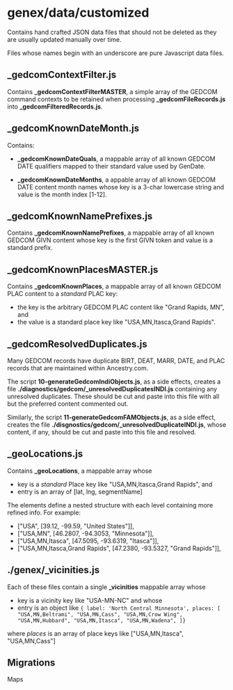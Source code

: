 # genex/data/customized

Contains hand crafted JSON data files that should not be deleted as they are
usually updated manually over time.

Files whose names begin with an underscore are pure Javascript data files.

## _gedcomContextFilter.js

Contains **_gedcomContextFilterMASTER**, a simple array of the GEDCOM command contexts to be
retained when processing **_gedcomFileRecords.js** into **_gedcomFilteredRecords.js**.

## _gedcomKnownDateMonth.js

Contains:
 - **_gedcomKnownDateQuals**, a mappable array of all known GEDCOM DATE qualifiers
 mapped to their standard value used by GenDate.

- **_gedcomKnownDateMonths**, a appable array of all known GEDCOM DATE content month names
 whose key is a 3-char lowercase string and value is the month index [1-12].

## _gedcomKnownNamePrefixes.js

Contains **_gedcomKnownNamePrefixes**, a mappable array of all known GEDCOM GIVN content
whose key is the first GIVN token and value is a standard prefix.

## _gedcomKnownPlacesMASTER.js

Contains **_gedcomKnownPlaces**, a mappable array of all known GEDCOM PLAC content
to a *standard* PLAC key:
- the key is the arbitrary GEDCOM PLAC content like "Grand Rapids, MN", and
- the value is a standard place key like "USA,MN,Itasca,Grand Rapids".

## _gedcomResolvedDuplicates.js

Many GEDCOM records have duplicate BIRT, DEAT, MARR, DATE, and PLAC records that
are maintained within Ancestry.com.

The script **10-generateGedcomIndiObjects.js**, as a side effects, creates a file
**./diagnostics/gedcom/_unresolvedDuplicatesINDI.js** containing any unresolved
duplicates.  These should be cut and paste into this file with all but the
preferred content commented out.

Similarly, the script **11-generateGedcomFAMObjects.js**, as a side effect,
creates the file **./disgnostics/gedcom/_unresolvedDuplicateINDI.js**,
whose content, if any, should be cut and paste into this file and resolved.

## _geoLocations.js

Contains **_geoLocations**, a mappable array whose
- key is a *standard* Place key like "USA,MN,Itasca,Grand Rapids", and
- entry is an array of [lat, lng, segmentName]

The elements define a nested structure with each level containing
more refined info.  For example:
- ["USA", [39.12, -99.59, "United States"]],
- ["USA,MN", [46.2807, -94.3053, "Minnesota"]],
- ["USA,MN,Itasca", [47.5095, -93.6319, "Itasca"]],
- ["USA,MN,Itasca,Grand Rapids", [47.2380, -93.5327, "Grand Rapids"]],

## ./genex/_vicinities<GROUP>.js

Each of these files contain a single **_vicinities<GROUP>** mappable array whose
- key is a vicinity key like "USA-MN-NC" and whose
- entry is an object like
`{ label: 'North Central Minnesota', places: [
        "USA,MN,Beltrami",
        "USA,MN,Cass",
        "USA,MN,Crow Wing",
        "USA,MN,Hubbard",
        "USA,MN,Itasca",
        "USA,MN,Wadena",
]}`

where *places* is an array of place keys like ["USA,MN,Itasca", "USA,MN,Cass"]

## Migrations
Maps 